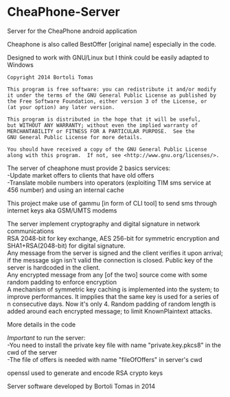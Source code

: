 # CheaPhone-Server
Server for the CheaPhone android application

Cheaphone is also called BestOffer [original name] especially in the code.


Designed to work with GNU/Linux but I think could be easily adapted to Windows

    Copyright 2014 Bortoli Tomas

    This program is free software: you can redistribute it and/or modify
    it under the terms of the GNU General Public License as published by
    the Free Software Foundation, either version 3 of the License, or
    (at your option) any later version.

    This program is distributed in the hope that it will be useful,
    but WITHOUT ANY WARRANTY; without even the implied warranty of
    MERCHANTABILITY or FITNESS FOR A PARTICULAR PURPOSE.  See the
    GNU General Public License for more details.

    You should have received a copy of the GNU General Public License
    along with this program.  If not, see <http://www.gnu.org/licenses/>.

The server of cheaphone must provide 2 basics services:<br/>
-Update market offers to clients that have old offers<br/>
-Translate mobile numbers into operators (exploiting TIM sms service at 456 number) and using an internal cache


This project make use of gammu [in form of CLI tool] to send sms through internet keys aka GSM/UMTS modems 



The server implement cryptography and digital signature in network communications<br/>
RSA 2048-bit for key exchange, AES 256-bit for symmetric encryption and SHA1+RSA(2048-bit) for digital signature.<br/>
Any message from the server is signed and the client verifies it upon arrival; if the message sign isn't valid the connection is closed. Public key of the server is hardcoded in the client.<br/>
Any encrypted message from any [of the two] source come with some random padding to enforce encryption<br/>
A mechanism of symmetric key caching is implemented into the system; to improve performances. It impplies that the same key is used for a series of n consecutive days. Now it's only 4.
Random padding of random length is added around each encrypted message; to limit KnownPlaintext attacks.


More details in the code

*Important* to run the server:<br/>
-You need to install the private key file with name "private.key.pkcs8" in the cwd of the server<br/>
-The file of offers is needed with name "fileOfOffers" in server's cwd

openssl used to generate and encode RSA crypto keys


Server software developed by Bortoli Tomas in 2014
